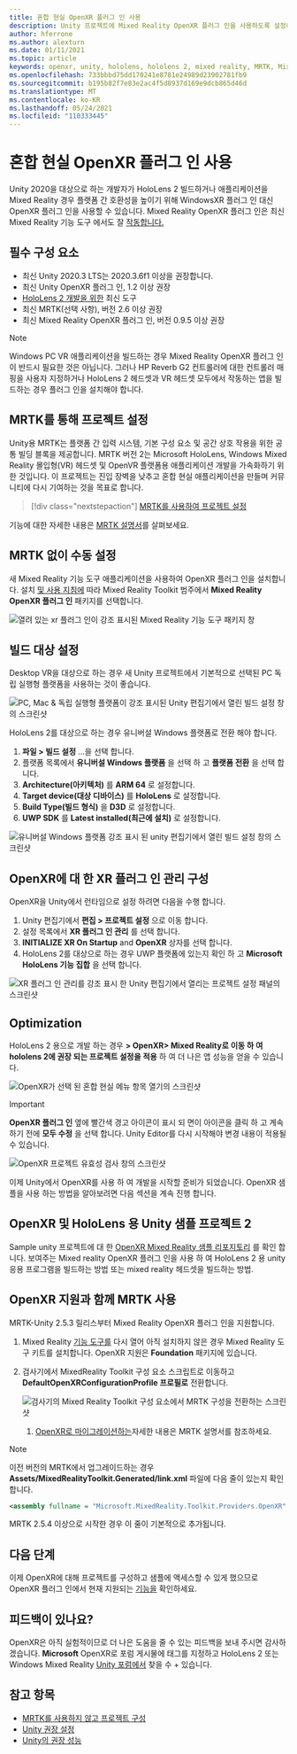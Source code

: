 ```yaml
---
title: 혼합 현실 OpenXR 플러그 인 사용
description: Unity 프로젝트에 Mixed Reality OpenXR 플러그 인을 사용하도록 설정하는 방법을 알아봅니다.
author: hferrone
ms.author: alexturn
ms.date: 01/11/2021
ms.topic: article
keywords: openxr, unity, hololens, hololens 2, mixed reality, MRTK, Mixed Reality Toolkit, 증강 현실, 가상 현실, 혼합 현실 헤드셋, 학습, 자습서, 시작
ms.openlocfilehash: 733bbbd75dd170241e8781e24989d23902781fb9
ms.sourcegitcommit: b195b82f7e83e2ac4f5d8937d169e9dcb865d46d
ms.translationtype: MT
ms.contentlocale: ko-KR
ms.lasthandoff: 05/24/2021
ms.locfileid: "110333445"
---
```

# <a name="using-the-mixed-reality-openxr-plugin"></a>혼합 현실 OpenXR 플러그 인 사용

Unity 2020을 대상으로 하는 개발자가 HoloLens 2 빌드하거나 애플리케이션을 Mixed Reality 경우 플랫폼 간 호환성을 높이기 위해 WindowsXR 플러그 인 대신 OpenXR 플러그 인을 사용할 수 있습니다.  Mixed Reality OpenXR 플러그 인은 최신 Mixed Reality 기능 도구 에서도 잘 [작동합니다.](welcome-to-mr-feature-tool.md)

## <a name="prerequisites"></a>필수 구성 요소

* 최신 Unity 2020.3 LTS는 2020.3.6f1 이상을 권장합니다.
* 최신 Unity OpenXR 플러그 인, 1.2 이상 권장
* [HoloLens 2 개발을 위한](/windows/mixed-reality/develop/install-the-tools?tabs=unity#installation-checklist) 최신 도구
* 최신 MRTK(선택 사항), 버전 2.6 이상 권장
* 최신 Mixed Reality OpenXR 플러그 인, 버전 0.9.5 이상 권장

> [!NOTE]
> Windows PC VR 애플리케이션을 빌드하는 경우 Mixed Reality OpenXR 플러그 인이 반드시 필요한 것은 아닙니다. 그러나 HP Reverb G2 컨트롤러에 대한 컨트롤러 매핑을 사용자 지정하거나 HoloLens 2 헤드셋과 VR 헤드셋 모두에서 작동하는 앱을 빌드하는 경우 플러그 인을 설치해야 합니다.

## <a name="setting-up-your-project-with-mrtk"></a>MRTK를 통해 프로젝트 설정

Unity용 MRTK는 플랫폼 간 입력 시스템, 기본 구성 요소 및 공간 상호 작용을 위한 공통 빌딩 블록을 제공합니다. MRTK 버전 2는 Microsoft HoloLens, Windows Mixed Reality 몰입형(VR) 헤드셋 및 OpenVR 플랫폼용 애플리케이션 개발을 가속화하기 위한 것입니다. 이 프로젝트는 진입 장벽을 낮추고 혼합 현실 애플리케이션을 만들며 커뮤니티에 다시 기여하는 것을 목표로 합니다.

> [!div class="nextstepaction"]
> [MRTK를 사용하여 프로젝트 설정](/windows/mixed-reality/develop/unity/tutorials/mr-learning-base-02?tabs=openxr)

기능에 대한 자세한 내용은 [MRTK 설명서](/windows/mixed-reality/mrtk-unity)를 살펴보세요.

## <a name="manual-setup-without-mrtk"></a>MRTK 없이 수동 설정

새 Mixed Reality 기능 도구 애플리케이션을 사용하여 OpenXR 플러그 인을 설치합니다. 설치 [및 사용 지침에](welcome-to-mr-feature-tool.md) 따라 Mixed Reality Toolkit 범주에서 **Mixed Reality OpenXR 플러그 인** 패키지를 선택합니다.

![열려 있는 xr 플러그 인이 강조 표시된 Mixed Reality 기능 도구 패키지 창](images/feature-tool-openxr.png)

## <a name="setting-your-build-target"></a>빌드 대상 설정

Desktop VR을 대상으로 하는 경우 새 Unity 프로젝트에서 기본적으로 선택된 PC 독립 실행형 플랫폼을 사용하는 것이 좋습니다.

![PC, Mac & 독립 실행형 플랫폼이 강조 표시된 Unity 편집기에서 열린 빌드 설정 창의 스크린샷](images/wmr-config-img-3.png)

HoloLens 2를 대상으로 하는 경우 유니버설 Windows 플랫폼로 전환 해야 합니다.

1. **파일 > 빌드 설정** ...을 선택 합니다.
2. 플랫폼 목록에서 **유니버설 Windows 플랫폼** 을 선택 하 고 **플랫폼 전환** 을 선택 합니다.
3. **Architecture(아키텍처)** 를 **ARM 64** 로 설정합니다.
4. **Target device(대상 디바이스)** 를 **HoloLens** 로 설정합니다.
5. **Build Type(빌드 형식)** 을 **D3D** 로 설정합니다.
6. **UWP SDK** 를 **Latest installed(최근에 설치)** 로 설정합니다.

![유니버설 Windows 플랫폼 강조 표시 된 unity 편집기에서 열린 빌드 설정 창의 스크린샷](images/wmr-config-img-4.png)

## <a name="configuring-xr-plugin-management-for-openxr"></a>OpenXR에 대 한 XR 플러그 인 관리 구성

OpenXR을 Unity에서 런타임으로 설정 하려면 다음을 수행 합니다.

1. Unity 편집기에서 **편집 > 프로젝트 설정** 으로 이동 합니다.
2. 설정 목록에서 **XR 플러그 인 관리** 를 선택 합니다.
3. **INITIALIZE XR On Startup** and **OpenXR** 상자를 선택 합니다.
4. HoloLens 2를 대상으로 하는 경우 UWP 플랫폼에 있는지 확인 하 고 **Microsoft HoloLens 기능 집합** 을 선택 합니다.

![XR 플러그 인 관리를 강조 표시 한 Unity 편집기에서 열리는 프로젝트 설정 패널의 스크린샷](images/openxr-img-05.png)

## <a name="optimization"></a>Optimization

HoloLens 2 용으로 개발 하는 경우 **> OpenXR> Mixed Reality로 이동 하 여 hololens 2에 권장 되는 프로젝트 설정을 적용** 하 여 더 나은 앱 성능을 얻을 수 있습니다.

![OpenXR가 선택 된 혼합 현실 메뉴 항목 열기의 스크린샷](images/openxr-img-08.png)

> [!IMPORTANT]
> **OpenXR 플러그 인** 옆에 빨간색 경고 아이콘이 표시 되 면이 아이콘을 클릭 하 고 계속 하기 전에 **모두 수정** 을 선택 합니다. Unity Editor를 다시 시작해야 변경 내용이 적용될 수 있습니다.

![OpenXR 프로젝트 유효성 검사 창의 스크린샷](images/openxr-img-06.png)

이제 Unity에서 OpenXR를 사용 하 여 개발을 시작할 준비가 되었습니다.  OpenXR 샘플을 사용 하는 방법을 알아보려면 다음 섹션을 계속 진행 합니다.

## <a name="unity-sample-projects-for-openxr-and-hololens-2"></a>OpenXR 및 HoloLens 용 Unity 샘플 프로젝트 2

Sample unity 프로젝트에 대 한 [OpenXR Mixed Reality 샘플 리포지토리](https://github.com/microsoft/OpenXR-Unity-MixedReality-Samples) 를 확인 합니다. 보여주는 Mixed reality OpenXR 플러그 인을 사용 하 여 HoloLens 2 용 unity 응용 프로그램을 빌드하는 방법 또는 mixed reality 헤드셋을 빌드하는 방법.

## <a name="using-mrtk-with-openxr-support"></a>OpenXR 지원과 함께 MRTK 사용

MRTK-Unity 2.5.3 릴리스부터 Mixed Reality OpenXR 플러그 인을 지원합니다.

1. Mixed Reality [기능 도구를](welcome-to-mr-feature-tool.md) 다시 열어 아직 설치하지 않은 경우 Mixed Reality 도구 키트를 설치합니다. OpenXR 지원은 **Foundation** 패키지에 있습니다.
2. 검사기에서 MixedReality Toolkit 구성 요소 스크립트로 이동하고 **DefaultOpenXRConfigurationProfile 프로필로** 전환합니다.

    ![검사기의 Mixed Reality Toolkit 구성 요소에서 MRTK 구성을 전환하는 스크린샷](images/openxr-img-11.png)

    1. [OpenXR로 마이그레이션하는](/windows/mixed-reality/mrtk-unity/configuration/getting-started-with-mrtk-and-xrsdk#configuring-mrtk-for-the-xr-sdk-pipeline)자세한 내용은 MRTK 설명서를 참조하세요.

> [!NOTE]
> 이전 버전의 MRTK에서 업그레이드하는 경우 **Assets/MixedRealityToolkit.Generated/link.xml** 파일에 다음 줄이 있는지 확인합니다.
>
> ```xml
> <assembly fullname = "Microsoft.MixedReality.Toolkit.Providers.OpenXR" preserve="all"/>
> ```
>
> MRTK 2.5.4 이상으로 시작한 경우 이 줄이 기본적으로 추가됩니다.

## <a name="next-steps"></a>다음 단계

이제 OpenXR에 대해 프로젝트를 구성하고 샘플에 액세스할 수 있게 했으므로 OpenXR 플러그 인에서 현재 지원되는 [기능을](openxr-supported-features.md) 확인하세요.

## <a name="have-feedback"></a>피드백이 있나요?

OpenXR은 아직 실험적이므로 더 나은 도움을 줄 수 있는 피드백을 보내 주시면 감사하겠습니다. **Microsoft** OpenXR로 포럼 게시물에 태그를 지정하고 HoloLens 2 또는 Windows Mixed Reality [Unity 포럼에서](https://aka.ms/unityforums) 찾을 수  +   있습니다.  

## <a name="see-also"></a>참고 항목

* [MRTK를 사용하지 않고 프로젝트 구성](configure-unity-project.md)
* [Unity 권장 설정](recommended-settings-for-unity.md)
* [Unity의 권장 성능](performance-recommendations-for-unity.md#how-to-profile-with-unity)

